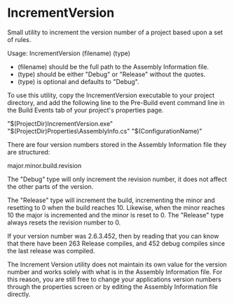 # IncrementVersion
Small utility to increment the version number of a project based upon a set of rules.

Usage: IncrementVersion (filename) (type)
* (filename) should be the full path to the Assembly Information file.
* (type) should be either "Debug" or "Release" without the quotes.
* (type) is optional and defaults to "Debug".
                    
To use this utility, copy the IncrementVersion executable to your project directory, and add the following line to the Pre-Build event command line in the Build Events tab of your project's properties page.

"$(ProjectDir)IncrementVersion.exe" "$(ProjectDir)Properties\AssemblyInfo.cs" "$(ConfigurationName)"

There are four version numbers stored in the Assembly Information file they are structured:

major.minor.build.revision

The "Debug" type will only increment the revision number, it does not affect the other parts of the version.

The "Release" type will increment the build, incrementing the minor and resetting to 0 when the build reaches 10.  Likewise, when the minor reaches 10 the major is incremented and the minor is reset to 0.  The "Release" type always resets the revision number to 0.

If your version number was 2.6.3.452, then by reading that you can know that there have been 263 Release compiles, and 452 debug compiles since the last release was compiled.

The Increment Version utility does not maintain its own value for the version number and works solely with what is in the Assembly Information file.  For this reason, you are still free to change your applications version numbers through the properties screen or by editing the Assembly Information file directly.

